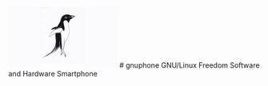![Alt text](gnuphone-image-small.jpg?raw=true) # gnuphone
GNU/Linux Freedom Software and Hardware Smartphone
